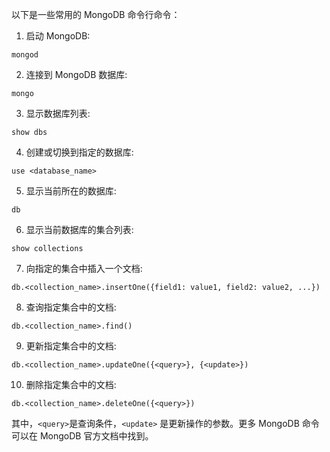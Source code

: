 以下是一些常用的 MongoDB 命令行命令：
1. 启动 MongoDB:
```
mongod
```
2. 连接到 MongoDB 数据库:
```
mongo
```
3. 显示数据库列表:
```
show dbs
```
4. 创建或切换到指定的数据库:
```
use <database_name>
```
5. 显示当前所在的数据库:
```
db
```
6. 显示当前数据库的集合列表:
```
show collections
```
7. 向指定的集合中插入一个文档:
```
db.<collection_name>.insertOne({field1: value1, field2: value2, ...})
```
8. 查询指定集合中的文档:
```
db.<collection_name>.find()
```
9. 更新指定集合中的文档:
```
db.<collection_name>.updateOne({<query>}, {<update>})
```
10. 删除指定集合中的文档:
```
db.<collection_name>.deleteOne({<query>})
```
其中，`<query>`是查询条件，`<update>` 是更新操作的参数。更多 MongoDB 命令可以在 MongoDB 官方文档中找到。
